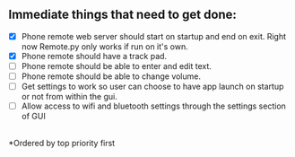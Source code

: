 ## Immediate things that need to get done:<br/>
- [X] Phone remote web server should start on startup and end on exit. Right now Remote.py only works if run on it's own.<br/>
- [X] Phone remote should have a track pad.<br/>
- [ ] Phone remote should be able to enter and edit text.<br/>
- [ ] Phone remote should be able to change volume.<br/>
- [ ] Get settings to work so user can choose to have app launch on startup or not from within the gui.<br/>
- [ ] Allow access to wifi and bluetooth settings through the settings section of GUI<br/><br/>

*Ordered by top priority first
